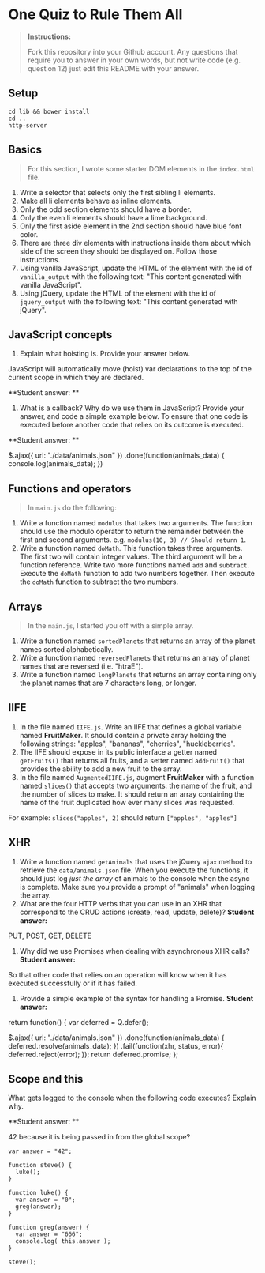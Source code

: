 # One Quiz to Rule Them All

> **Instructions:**
>
> Fork this repository into your Github account. Any questions that require you to answer in your own words, but not write code (e.g. question 12) just edit this README with your answer.

## Setup

```
cd lib && bower install
cd ..
http-server
```

## Basics

> For this section, I wrote some starter DOM elements in the `index.html` file.

1. Write a selector that selects only the first sibling li elements.
2. Make all li elements behave as inline elements.
3. Only the odd section elements should have a border.
4. Only the even li elements should have a lime background.
5. Only the first aside element in the 2nd section should have blue font color.
6. There are three div elements with instructions inside them about which side of the screen they should be displayed on. Follow those instructions.
7. Using vanilla JavaScript, update the HTML of the element with the id of `vanilla_output` with the following text: "This content generated with vanilla JavaScript".
8. Using jQuery, update the HTML of the element with the id of `jquery_output` with the following text: "This content generated with jQuery".

## JavaScript concepts
1. Explain what hoisting is. Provide your answer below.

JavaScript will automatically move (hoist) var declarations to the top of the current scope in which they are declared.

  **Student answer: **
1. What is a callback? Why do we use them in JavaScript? Provide your answer, and code a simple example below.
To ensure that one code is executed before another code that relies on its outcome is executed.

  **Student answer: **

  $.ajax({
    url: "./data/animals.json"
  })
  .done(function(animals_data) {
    console.log(animals_data);
  })

## Functions and operators

> In `main.js` do the following:

1. Write a function named `modulus` that takes two arguments. The function should use the modulo operator to return the remainder between the first and second arguments.  e.g. `modulus(10, 3) // Should return 1`.
1. Write a function named `doMath`. This function takes three arguments.  The first two will contain integer values. The third argument will be a function reference. Write two more functions named `add` and `subtract`. Execute the `doMath` function to add two numbers together. Then execute the `doMath` function to subtract the two numbers.

## Arrays

> In the `main.js`, I started you off with a simple array.

1. Write a function named `sortedPlanets` that returns an array of the planet names sorted alphabetically.
1. Write a function named `reversedPlanets` that returns an array of planet names that are reversed (i.e. "htraE").
1. Write a function named `longPlanets` that returns an array containing only the planet names that are 7 characters long, or longer.

## IIFE

1. In the file named `IIFE.js`. Write an IIFE that defines a global variable named **FruitMaker**. It should contain a private array holding the following strings: "apples", "bananas", "cherries", "huckleberries".
1. The IIFE should expose in its public interface a getter named `getFruits()` that returns all fruits, and a setter named `addFruit()` that provides the ability to add a new fruit to the array.
1. In the file named `AugmentedIIFE.js`, augment **FruitMaker** with a function named `slices()` that accepts two arguments: the name of the fruit, and the number of slices to make. It should return an array containing the name of the fruit duplicated how ever many slices was requested.

  For example: `slices("apples", 2)` should return `["apples", "apples"]`

## XHR

1. Write a function named `getAnimals` that uses the jQuery `ajax` method to retrieve the `data/animals.json` file. When you execute the functions, it should just log *just the array* of animals to the console when the async is complete. Make sure you provide a prompt of "animals" when logging the array.
1. What are the four HTTP verbs that you can use in an XHR that correspond to the CRUD actions (create, read, update, delete)?
  **Student answer:**

  PUT, POST, GET, DELETE

1. Why did we use Promises when dealing with asynchronous XHR calls?
  **Student answer:**

  So that other code that relies on an operation will know when it has executed successfully or if it has failed.


1. Provide a simple example of the syntax for handling a Promise.
  **Student answer:**

  return function() {
  var deferred = Q.defer();

  $.ajax({
    url: "./data/animals.json"
  })
  .done(function(animals_data) {
    deferred.resolve(animals_data);
  })
  .fail(function(xhr, status, error){
    deferred.reject(error);
  });
    return deferred.promise;
};


## Scope and this

What gets logged to the console when the following code executes? Explain why.

**Student answer: **

42 because it is being passed in from the global scope?

```
var answer = "42";

function steve() {
  luke();
}

function luke() {
  var answer = "0";
  greg(answer);
}

function greg(answer) {
  var answer = "666";
  console.log( this.answer );
}

steve();
```


